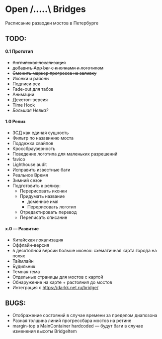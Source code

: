 # Open /.....\ Bridges
Расписание разводки мостов в Петербурге

## TODO:
#### 0.1 Прототип
* ~~Английская локализация~~
* ~~добавить App bar с кнопками и логотипом~~
* ~~Сменить маркер прогресса на заливку~~
* Иконки и районы
* ~~Подписи рек~~
* Fade-out для табов
* Анимации
* ~~Декстоп-версия~~
* Time Hook
* *Большая Невка?*
#### 1.0 Релиз
* ЗСД как единая сущность
* Фильтр по назавинию моста
* Поддежка свайпов
* Кроссбраузерность
* Поведение логотипа для маленьких разрешений
* favico
* Lighthouse audit
* Исправить известные баги
* Реальное Время
* Зимний сезон
* Подготовить к релизу:
  * Перерисовать иконки
  * Придумать название
    * доменное имя
    * Перерисовать логотип
  * Отредактировать перевод
  * Переписать описание
#### x.0 — Развитие
* Китайская локализация
* Оффлайн-версия
* в десктопной версии больше иконок: схематичная карта города на полях
* Таймлайн
* Будильник
* Темная тема
* Отдельные страницы для мостов с картой
* Обнаружение на карте + растояния до мостов
* Интеграция с https://darkk.net.ru/bridge/
## BUGS:
* Отображение состояний в случае времени за пределом диапозона
* Разная толщина линий прогрессбара мостов на ретине
* margin-top в MainContainer hardcoded — будут баги в случае изменения высоты BridgeItem